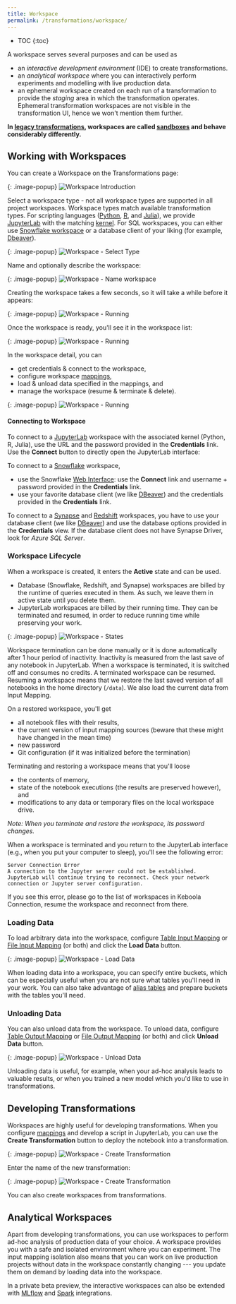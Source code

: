 ```yaml
---
title: Workspace
permalink: /transformations/workspace/
---
```


* TOC
{:toc}

A workspace serves several purposes and can be used as

- an *interactive development environment* (IDE) to create transformations. 
- an *analytical workspace* where you can interactively perform experiments and modelling with live production data. 
- an ephemeral workspace created on each run of a transformation to provide the *staging* area in which the transformation operates.
Ephemeral transformation workspaces are not visible in the transformation UI, hence we won't mention them further.

**In [legacy transformations](/transformations/#legacy-transformations), workspaces are 
called [sandboxes](/transformations/sandbox/) and behave considerably differently.**

## Working with Workspaces
You can create a Workspace on the Transformations page:

{: .image-popup}
![Workspace Introduction](/transformations/workspace/workspace-intro.png)

Select a workspace type - not all workspace types are supported in all project workspaces. 
Workspace types match available transformation types. For scripting languages ([Python](https://www.python.org/), 
[R](https://www.r-project.org/), and [Julia](https://julialang.org/)), we provide [JupyterLab](https://jupyter.org/) with 
the matching [kernel](https://jupyter.readthedocs.io/en/latest/projects/kernels.html).
For SQL workspaces, you can either use [Snowflake workspace](https://docs.snowflake.com/en/user-guide/ui-using.html) 
or a database client of your liking (for example, [Dbeaver](https://dbeaver.io/)).

{: .image-popup}
![Workspace - Select Type](/transformations/workspace/workspace-create-1.png)

Name and optionally describe the workspace:

{: .image-popup}
![Workspace - Name workspace](/transformations/workspace/workspace-create-2.png)

Creating the workspace takes a few seconds, so it will take a while before it appears:

{: .image-popup}
![Workspace - Running](/transformations/workspace/workspace-create-3.png)

Once the workspace is ready, you'll see it in the workspace list:

{: .image-popup}
![Workspace - Running](/transformations/workspace/workspace-create-4.png)

In the workspace detail, you can

- get credentials & connect to the workspace,
- configure workspace [mappings](/transformations/mappings/),
- load & unload data specified in the mappings, and
- manage the workspace (resume & terminate & delete).

{: .image-popup}
![Workspace - Running](/transformations/workspace/workspace-detail-1.png)

#### Connecting to Workspace
To connect to a [JupyterLab](https://jupyterlab.readthedocs.io/en/stable/) workspace with the associated kernel 
(Python, R, Julia), use the URL and the password provided in the **Credentials** link. Use the **Connect** button 
to directly open the JupyterLab interface:

To connect to a [Snowflake](https://www.snowflake.com/) workspace,

- use the Snowflake [Web Interface](https://docs.snowflake.com/en/user-guide/ui-using.html): 
use the **Connect** link and username + password provided in the **Credentials** link.
- use your favorite database client (we like [DBeaver](https://dbeaver.io/)) and the credentials provided in 
the **Credentials** link.

To connect to a [Synapse](https://azure.microsoft.com/en-us/services/synapse-analytics/) 
and [Redshift](https://aws.amazon.com/redshift/) workspaces, you have to use your database client 
(we like [DBeaver](https://dbeaver.io)) and use the database options provided in the **Credentials** view. 
If the database client does not have Synapse Driver, look for *Azure SQL Server*.

### Workspace Lifecycle
When a workspace is created, it enters the **Active** state and can be used. 

- Database (Snowflake, Redshift, and Synapse) workspaces are billed by the runtime of queries executed in them. As such, we leave them in active state until you delete them. 
- JupyterLab workspaces are billed by their running time. They can be terminated and resumed, in order to reduce running time while preserving your work. 

{: .image-popup}
![Workspace - States](/transformations/workspace/workspace-states.svg)

Workspace termination can be done manually or it is done automatically after 1 hour period of inactivity. 
Inactivity is measured from the last save of any notebook in JupyterLab. When a workspace is terminated, it is switched off
and consumes no credits. A terminated workspace can be resumed. Resuming a workspace means that we restore the
last saved version of all notebooks in the home directory (`/data`). We also load the current data from Input Mapping.

On a restored workspace, you'll get

- all notebook files with their results,
- the current version of input mapping sources (beware that these might have changed in the mean time)
- new password
- Git configuration (if it was initialized before the termination)

Terminating and restoring a workspace means that you'll loose

- the contents of memory,
- state of the notebook executions (the results are preserved however), and
- modifications to any data or temporary files on the local workspace drive.

*Note: When you terminate and restore the workspace, its password changes.*

When a workspace is terminated and you return to the JupyterLab interface (e.g., when you put your computer to sleep), 
you'll see the following error:

    Server Connection Error
    A connection to the Jupyter server could not be established. JupyterLab will continue trying to reconnect. Check your network connection or Jupyter server configuration.

If you see this error, please go to the list of workspaces in Keboola Connection, resume the workspace
and reconnect from there.

### Loading Data
To load arbitrary data into the workspace, configure 
[Table Input Mapping](/transformations/mappings/#table-input-mapping) or
[File Input Mapping](/transformations/mappings/#file-input-mapping) (or both) and click the **Load Data** button.

{: .image-popup}
![Workspace - Load Data](/transformations/workspace/load-data.png)

When loading data into a workspace, you can specify entire buckets, which can be especially
useful when you are not sure what tables you'll need in your work. You can also take
advantage of [alias tables](/storage/tables/#aliases) and prepare buckets with the tables you'll need.

### Unloading Data
You can also unload data from the workspace. To unload data, configure 
[Table Output Mapping](/transformations/mappings/#table-output-mapping)
or [File Output Mapping](/transformations/mappings/#file-output-mapping) (or both) and click **Unload Data** button.

{: .image-popup}
![Workspace - Unload Data](/transformations/workspace/unload-data.png)

Unloading data is useful, for example, when your ad-hoc analysis leads to
valuable results, or when you trained a new model which you'd like to use in transformations.

## Developing Transformations
Workspaces are highly useful for developing transformations. When you configure [mappings](/transformations/mappings/) 
and develop a script in JupyterLab, you can use the **Create Transformation** button to 
deploy the notebook into a transformation.

{: .image-popup}
![Workspace - Create Transformation](/transformations/workspace/create-transformation-1.png)

Enter the name of the new transformation:

{: .image-popup}
![Workspace - Create Transformation](/transformations/workspace/create-transformation-2.png)

You can also create workspaces from transformations.

## Analytical Workspaces
Apart from developing transformations, you can use workspaces to perform ad-hoc analysis 
of production data of your choice. A workspace provides you with a safe and isolated environment
where you can experiment. The input mapping isolation also means that you can work on live
production projects without data in the workspace constantly changing --- you update them
on demand by loading data into the workspace.

In a private beta preview, the interactive workspaces can also be extended with 
[MLflow](https://mlflow.org/) and [Spark](http://spark.apache.org/) integrations.
